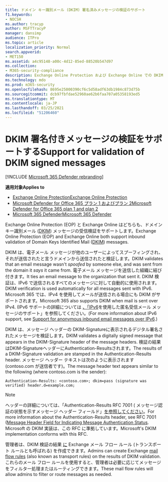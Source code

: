 ```yaml
---
title: ドメイン キー識別メール (DKIM) 署名済みメッセージの検証のサポート
f1.keywords:
- NOCSH
ms.author: tracyp
author: MSFTTracyP
manager: dansimp
audience: ITPro
ms.topic: article
localization_priority: Normal
search.appverid:
- MET150
ms.assetid: a4c95148-a00c-4d12-85ed-88520b547d97
ms.collection:
- M365-security-compliance
description: Exchange Online Protection および Exchange Online での DKIM 署名済みメッセージの検証について説明します。
ms.technology: mdo
ms.prod: m365-security
ms.openlocfilehash: 8695e25000390cf6c5d58adf63db1984c873d75b
ms.sourcegitcommit: dcb97fbfdae52960ae62b6faa707a05358193ed5
ms.translationtype: MT
ms.contentlocale: ja-JP
ms.lasthandoff: 03/25/2021
ms.locfileid: "51206460"
---
```

# <a name="support-for-validation-of-dkim-signed-messages"></a><span data-ttu-id="0b4c8-103">DKIM 署名付きメッセージの検証をサポートする</span><span class="sxs-lookup"><span data-stu-id="0b4c8-103">Support for validation of DKIM signed messages</span></span>

[!INCLUDE [Microsoft 365 Defender rebranding](../includes/microsoft-defender-for-office.md)]

<span data-ttu-id="0b4c8-104">**適用対象**</span><span class="sxs-lookup"><span data-stu-id="0b4c8-104">**Applies to**</span></span>
- [<span data-ttu-id="0b4c8-105">Exchange Online Protection</span><span class="sxs-lookup"><span data-stu-id="0b4c8-105">Exchange Online Protection</span></span>](exchange-online-protection-overview.md)
- [<span data-ttu-id="0b4c8-106">Microsoft Defender for Office 365 プラン 1 およびプラン 2</span><span class="sxs-lookup"><span data-stu-id="0b4c8-106">Microsoft Defender for Office 365 plan 1 and plan 2</span></span>](defender-for-office-365.md)
- [<span data-ttu-id="0b4c8-107">Microsoft 365 Defender</span><span class="sxs-lookup"><span data-stu-id="0b4c8-107">Microsoft 365 Defender</span></span>](../defender/microsoft-365-defender.md)

<span data-ttu-id="0b4c8-108">Exchange Online Protection (EOP) と Exchange Online はどちらも、ドメイン キー識別メール ([DKIM](https://www.rfc-editor.org/rfc/rfc6376.txt)) メッセージの受信検証をサポートします。</span><span class="sxs-lookup"><span data-stu-id="0b4c8-108">Exchange Online Protection (EOP) and Exchange Online both support inbound validation of Domain Keys Identified Mail ([DKIM](https://www.rfc-editor.org/rfc/rfc6376.txt)) messages.</span></span>

<span data-ttu-id="0b4c8-109">DKIM は、電子メール メッセージが他のユーザーによってスプーフィングされ、それが送信されたと言うドメインから送信されたと検証します。</span><span class="sxs-lookup"><span data-stu-id="0b4c8-109">DKIM validates that an email message wasn't *spoofed* by someone else, and was sent from the domain it *says* it came from.</span></span> <span data-ttu-id="0b4c8-110">電子メール メッセージを送信した組織に結び付きます。</span><span class="sxs-lookup"><span data-stu-id="0b4c8-110">It ties an email message to the organization that sent it.</span></span> <span data-ttu-id="0b4c8-111">DKIM 検証は、IPv6 で送信されるすべてのメッセージに対して自動的に使用されます。</span><span class="sxs-lookup"><span data-stu-id="0b4c8-111">DKIM verification is used automatically for all messages sent with IPv6.</span></span> <span data-ttu-id="0b4c8-112">Microsoft 365 では、IPv4 を使用してメールが送信される場合にも DKIM がサポートされます。</span><span class="sxs-lookup"><span data-stu-id="0b4c8-112">Microsoft 365 also supports DKIM when mail is sent over IPv4.</span></span> <span data-ttu-id="0b4c8-113">(IPv6 サポートの詳細については [、「IPv6](support-for-anonymous-inbound-email-messages-over-ipv6.md)を使用した匿名受信メール メッセージのサポート」を参照してください。</span><span class="sxs-lookup"><span data-stu-id="0b4c8-113">(For more information about IPv6 support, see [Support for anonymous inbound email messages over IPv6](support-for-anonymous-inbound-email-messages-over-ipv6.md).)</span></span>

<span data-ttu-id="0b4c8-114">DKIM は、メッセージ ヘッダーの DKIM-Signatureに表示されるデジタル署名されたメッセージを検証します。</span><span class="sxs-lookup"><span data-stu-id="0b4c8-114">DKIM validates a digitally signed message that appears in the DKIM-Signature header of the message headers.</span></span> <span data-ttu-id="0b4c8-115">検証の結果はDKIM-SignatureヘッダーにAuthentication-Resultsされます。</span><span class="sxs-lookup"><span data-stu-id="0b4c8-115">The results of a DKIM-Signature validation are stamped in the Authentication-Results header.</span></span> <span data-ttu-id="0b4c8-116">メッセージ ヘッダー テキストは次のように表示されます (contoso.com が送信者です)。</span><span class="sxs-lookup"><span data-stu-id="0b4c8-116">The message header text appears similar to the following (where contoso.com is the sender):</span></span>

 `Authentication-Results: <contoso.com>; dkim=pass (signature was verified) header.d=example.com;`

> [!NOTE]
> <span data-ttu-id="0b4c8-117">ヘッダーの詳細については、「Authentication-Results RFC 7001 ( メッセージ認証の状態を示すメッセージ ヘッダー フィールド」[を参照してください](https://www.rfc-editor.org/rfc/rfc7001.txt)。</span><span class="sxs-lookup"><span data-stu-id="0b4c8-117">For more information about the Authentication-Results header, see RFC 7001 ([Message Header Field for Indicating Message Authentication Status](https://www.rfc-editor.org/rfc/rfc7001.txt).</span></span> <span data-ttu-id="0b4c8-118">Microsoft の DKIM 実装は、この RFC に準拠しています。</span><span class="sxs-lookup"><span data-stu-id="0b4c8-118">Microsoft's DKIM implementation conforms with this RFC.</span></span>

<span data-ttu-id="0b4c8-119">管理者は、DKIM 検証の結果 [に](/exchange/security-and-compliance/mail-flow-rules/mail-flow-rules) Exchange メール フロー ルール (トランスポート ルールとも呼ばれる) を作成できます。</span><span class="sxs-lookup"><span data-stu-id="0b4c8-119">Admins can create Exchange [mail flow rules](/exchange/security-and-compliance/mail-flow-rules/mail-flow-rules) (also known as transport rules) on the results of DKIM validation.</span></span> <span data-ttu-id="0b4c8-120">これらのメール フロー ルールを使用すると、管理者は必要に応じてメッセージをフィルター処理またはルーティングできます。</span><span class="sxs-lookup"><span data-stu-id="0b4c8-120">These mail flow rules will allow admins to filter or route messages as needed.</span></span>